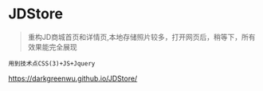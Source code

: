# JDStore
>重构JD商城首页和详情页,本地存储照片较多，打开网页后，稍等下，所有效果能完全展现

```
用到技术点CSS(3)+JS+Jquery

```


https://darkgreenwu.github.io/JDStore/
